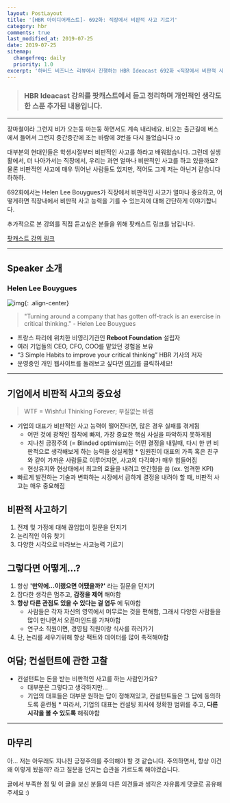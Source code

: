 ```yaml
---
layout: PostLayout
title: '[HBR 아이디어캐스트]- 692화: 직장에서 비판적 사고 기르기'
category: hbr
comments: true
last_modified_at: 2019-07-25
date: 2019-07-25
sitemap:
  changefreq: daily
  priority: 1.0
excerpt: '하버드 비즈니스 리뷰에서 진행하는 HBR Ideacast 692화 <직장에서 비판적 사고 기르기>를 듣고 정리한 내용입니다.'
---
```


> ### HBR Ideacast 강의를 팟캐스트에서 듣고 정리하며 개인적인 생각도 한 스푼 추가된 내용입니다.

---

장마철이라 그런지 비가 오는둥 마는둥 하면서도 계속 내리네요.
비오는 출근길에 버스에서 들어서 그런지 중간중간에 조는 바람에 3번을 다시 들었습니다 :o

대부분의 현대인들은 학생시절부터 비판적인 사고를 하라고 배워왔습니다.
그런데 실생활에서, 더 나아가서는 직장에서, 우리는 과연 얼마나 비판적인 사고를 하고 있을까요?
물론 비판적인 사고에 매우 뛰어난 사람들도 있지만, 적어도 그게 저는 아닌거 같습니다 하하하.

692화에서는 Helen Lee Bouygues가 직장에서 비판적인 사고가 얼마나 중요하고, 어떻게하면 직장내에서 비판적 사고 능력을 기를 수 있는지에 대해 간단하게 이야기합니다.

추가적으로 본 강의를 직접 듣고싶은 분들을 위해 팟캐스트 링크를 남깁니다.

[팟캐스트 강의 링크](https://podcasts.google.com/?feed=aHR0cDovL2ZlZWRzLmhhcnZhcmRidXNpbmVzcy5vcmcvaGFydmFyZGJ1c2luZXNzL2lkZWFjYXN0&episode=dGFnOmF1ZGlvLmhici5vcmcsMjAwNi0wNS0wODppZGVhY2FzdC4wNjky)

---

## Speaker 소개

### Helen Lee Bouygues

![img](https://secure.gravatar.com/avatar/a60085694e0979858b6ebaa347fea878?s=400&d=mm&r=g){: .align-center}

> "Turning around a company that has gotten off-track is an exercise in critical thinking." - Helen Lee Bouygues

- 프랑스 파리에 위치한 비영리기관인 **Reboot Foundation** 설립자
- 여러 기업들의 CEO, CFO, COO를 맡았던 경험을 보유
- “3 Simple Habits to improve your critical thinking” HBR 기사의 저자
- 운영중인 개인 웹사이트를 둘러보고 싶다면 [여기](https://helenleebouygues.com/)를 클릭하세요!

---

## 기업에서 비판적 사고의 중요성

> WTF = Wishful Thinking Forever; 부질없는 바램

- 기업의 대표가 비판적인 사고 능력이 떨어진다면, 많은 경우 실패를 겪게됨
  - 어떤 것에 광적인 집착에 빠져, 가장 중요한 핵심 사실을 파악하지 못하게됨
  - 지나친 긍정주의 (= Blinded optimism)는 어떤 결정을 내릴때, 다시 한 번 비판적으로 생각해보게 하는 능력을 상실케함 \* 임원진이 대표의 가족 혹은 친구와 같이 가까운 사람들로 이루어지면, 사고의 다각화가 매우 힘들어짐
  - 현상유지와 현상태에서 최고의 효율을 내려고 안간힘을 씀 (ex. 엄격한 KPI)
- 빠르게 발전하는 기술과 변화하는 시장에서 급하게 결정을 내려야 할 때, 비판적 사고는 매우 중요해짐

## 비판적 사고하기

1. 전제 및 가정에 대해 끊임없이 질문을 던지기
2. 논리적인 이유 찾기
3. 다양한 시각으로 바라보는 사고능력 기르기

## 그렇다면 어떻게...?

1. 항상 **'만약에...이랬으면 어땠을까?'** 라는 질문을 던지기
2. 잡다한 생각은 멈추고, **감정을 제어** 해야함
3. **항상 다른 관점도 있을 수 있다는 걸 염두** 에 둬야함
   - 사람들은 각자 자신의 영역에서 머무르는 것을 편해함, 그래서 다양한 사람들을 많이 만나면서 오픈마인드를 가져야함
   - 연구소 직원이면, 경영팀 직원이랑 식사를 하러가기
4. 단, 논리를 세우기위해 항상 팩트와 데이터를 많이 축적해야함

## 여담; 컨설턴트에 관한 고찰

- 컨설턴트는 돈을 받는 비판적인 사고를 하는 사람인가요?
  - 대부분은 그렇다고 생각하지만...
  - 기업의 대표들은 대부분 원하는 답이 정해져있고, 컨설턴트들은 그 답에 동의하도록 훈련됨 \* 따라서, 기업의 대표는 컨설팅 회사에 정확한 범위를 주고, **다른 시각을 볼 수 있도록** 해줘야함

---

## 마무리

아... 저는 아무래도 지나친 긍정주의를 주의해야 할 것 같습니다. 주의하면서, 항상 이건 왜 이렇게 됬을까? 라고 질문을 던지는 습관을 기르도록 해야겠습니다.

글에서 부족한 점 및 이 글을 보신 분들의 다른 의견들과 생각은 자유롭게 댓글로 공유해주세요 :)
